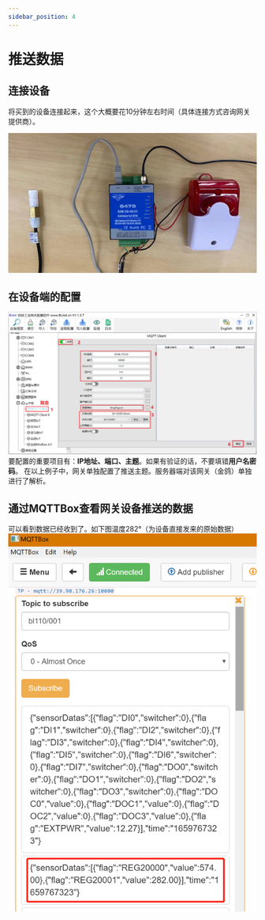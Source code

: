 ```yaml
---
sidebar_position: 4
---
```

# 推送数据

## 连接设备

将买到的设备连接起来，这个大概要花10分钟左右时间（具体连接方式咨询网关提供商）。

![网关、温湿度采集器、声光报警器](../../img/rs485-gateway.jpg)
## 在设备端的配置
![](../../img/gateway-config.png)
要配置的重要项目有：**IP地址、端口、主题**。如果有验证的话，不要填错**用户名密码**。
在以上例子中，网关单独配置了推送主题。服务器端对该网关（金鸽）单独进行了解析。


## 通过MQTTBox查看网关设备推送的数据
可以看到数据已经收到了。如下图温度282°（为设备直接发来的原始数据）
![查看网关收到的数据](../../img/mqttbox-view-data.png)